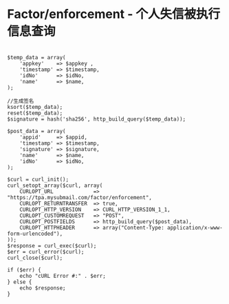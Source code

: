 # Factor/enforcement - 个人失信被执行信息查询
<br>
<?php
    /*****************
     * 示例代码
     ******************/
    //appid参数 appkey参数在     身份认证-创建/管理AppID中获取
    $appid      = '6***3';                                                                  //appid参数
    $appkey     = '5d****************************58';                                       //appkey参数
    $timestamp  = time();                                                                   //获取当前时间戳
    $name       = '***';                                                                    //待验证用户姓名
    $idNo       = '3****************3';

    $temp_data = array(
        'appkey'    => $appkey ,
        'timestamp' => $timestamp,
        'idNo'      => $idNo,
        'name'      => $name,
    );
    
    //生成签名
    ksort($temp_data);
    reset($temp_data);
    $signature = hash('sha256', http_build_query($temp_data));
    
    $post_data = array(
        'appid'     => $appid,
        'timestamp' => $timestamp,
        'signature' => $signature,
        'name'      => $name,
        'idNo'      => $idNo,
    );
    
    $curl = curl_init();
    curl_setopt_array($curl, array(
        CURLOPT_URL             => "https://tpa.mysubmail.com/factor/enforcement",
        CURLOPT_RETURNTRANSFER  => true,
        CURLOPT_HTTP_VERSION    => CURL_HTTP_VERSION_1_1,
        CURLOPT_CUSTOMREQUEST   => "POST",
        CURLOPT_POSTFIELDS      => http_build_query($post_data),
        CURLOPT_HTTPHEADER      => array("Content-Type: application/x-www-form-urlencoded"),
    ));
    $response = curl_exec($curl);
    $err = curl_error($curl);
    curl_close($curl);
    
    if ($err) {
        echo "cURL Error #:" . $err;
    } else {
        echo $response;
    }